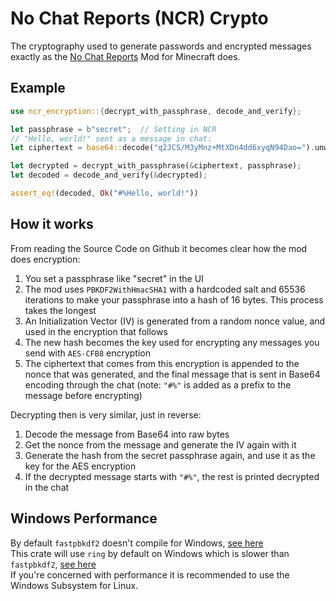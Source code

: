 # No Chat Reports (NCR) Crypto

The cryptography used to generate passwords and encrypted messages
exactly as the [No Chat Reports](https://github.com/Aizistral-Studios/No-Chat-Reports) Mod for Minecraft does.

## Example

```Rust
use ncr_encryption::{decrypt_with_passphrase, decode_and_verify};

let passphrase = b"secret";  // Setting in NCR
// "Hello, world!" sent as a message in chat:
let ciphertext = base64::decode("q2JCS/M3yMnz+MtXDn4dd6xyqN94Dao=").unwrap();

let decrypted = decrypt_with_passphrase(&ciphertext, passphrase);
let decoded = decode_and_verify(&decrypted);

assert_eq!(decoded, Ok("#%Hello, world!"))
```

## How it works

From reading the Source Code on Github it becomes clear how the mod does encryption:

1. You set a passphrase like "secret" in the UI
2. The mod uses `PBKDF2WithHmacSHA1` with a hardcoded salt and 65536 iterations to make your passphrase 
into a hash of 16 bytes. This process takes the longest
3. An Initialization Vector (IV) is generated from a random nonce value, and used in the encryption that follows
4. The new hash becomes the key used for encrypting any messages you send with `AES-CFB8` encryption
5. The ciphertext that comes from this encryption is appended to the nonce that was generated, and the final message 
that is sent in Base64 encoding through the chat (note: `"#%"` is added as a prefix to the message before encrypting)

Decrypting then is very similar, just in reverse:

1. Decode the message from Base64 into raw bytes
2. Get the nonce from the message and generate the IV again with it
2. Generate the hash from the secret passphrase again, and use it as the key for the AES encryption
3. If the decrypted message starts with `"#%"`, the rest is printed decrypted in the chat

## Windows Performance
By default `fastpbkdf2` doesn't compile for Windows, [see here](https://github.com/JorianWoltjer/ncr-crypto/issues/2)  
This crate will use `ring` by default on Windows which is slower than `fastpbkdf2`, [see here](https://github.com/JorianWoltjer/ncr-crypto/pull/3#issuecomment-1379112983)  
If you're concerned with performance it is recommended to use the Windows Subsystem for Linux.
